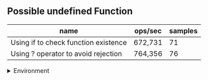 ## Possible undefined Function

|name|ops/sec|samples|
|-|-|-|
|Using if to check function existence|672,731|71|
|Using ? operator to avoid rejection|764,356|76|


<details>
<summary>Environment</summary>

* __Machine:__ linux x64 | 2 vCPUs | 6.8GB Mem
* __Run:__ Tue Oct 10 2023 21:16:20 GMT+0000 (Coordinated Universal Time)
</details>

<!--
{"environment":{"platform":"linux","arch":"x64","cpus":2,"totalMemory":6.759757995605469},"benchmarks":"[{\"timeStamp\":1696972574851,\"currentTarget\":{\"0\":{\"name\":\"Using if to check function existence\",\"options\":{\"async\":false,\"defer\":false,\"delay\":0.005,\"initCount\":1,\"maxTime\":5,\"minSamples\":5,\"minTime\":0.05},\"async\":false,\"defer\":false,\"delay\":0.005,\"initCount\":1,\"maxTime\":5,\"minSamples\":5,\"minTime\":0.05,\"id\":1,\"stats\":{\"moe\":8.935141624797455e-8,\"rme\":6.010947965317182,\"sem\":4.5587457269374774e-8,\"deviation\":3.8412674273002924e-7,\"mean\":0.0000014864779526212338,\"sample\":[0.000003230690515998847,0.000001784035203175598,0.0000018899585291966992,0.000002262065601169957,0.000001819145523677843,0.000001628347966355571,0.0000018477664189422747,0.0000016576660041479431,0.0000023690411337711715,0.0000014659956792257173,0.0000014868823885240237,0.000002357697632215693,0.0000017155216653741762,0.0000019175533152384646,0.0000013324356097324544,0.0000020896216799146955,0.0000013970361495473574,0.000001821701214608294,0.0000012457868970779287,0.0000017110703606706121,0.0000011147324149877301,0.0000017556543006207083,0.0000010818285525745983,0.0000013271927907120615,0.000001466147423339451,0.0000011743618666611675,0.000001758207267028231,0.0000010743428948508033,0.000001696969294537356,0.0000013439375184667206,0.0000012967984320523175,0.0000010918396596214076,0.0000017943776075009358,0.0000011833758740914373,0.000001637621604585656,0.000001267714460180826,0.0000016275500620481807,0.0000011417837374672524,0.0000015846676975200425,0.0000011483175094057163,0.0000014706502452380484,0.0000010047394173380346,0.000001100739180964012,0.0000013962492761045562,0.0000011091659542616265,0.0000016587555104693995,0.0000012027152874899048,0.0000016216012961175566,0.0000012319430338605786,0.0000015843269249709457,0.0000010667878543148107,0.0000013572848306971064,0.0000015466802647389053,0.000001157632674769043,0.0000014488151358165736,0.0000010822487442630054,0.0000015805567593121514,0.0000011049230208600074,0.0000015612212657828905,0.0000010236730553312191,0.0000015663131758819705,0.0000011059394291567357,0.0000011162414363661433,0.0000015908292000709122,0.0000012631681801170053,0.0000015263205034766678,0.0000011251527764098725,0.000001352506096479997,0.0000013538337502708452,0.0000011166629700395926,0.0000015148169283195776],\"variance\":1.475533544803821e-13},\"times\":{\"cycle\":0.07546402622072218,\"elapsed\":5.45,\"period\":0.0000014864779526212338,\"timeStamp\":1696972569401},\"running\":false,\"count\":50767,\"cycles\":3,\"hz\":672731.1348524304},\"1\":{\"name\":\"Using ? operator to avoid rejection\",\"options\":{\"async\":false,\"defer\":false,\"delay\":0.005,\"initCount\":1,\"maxTime\":5,\"minSamples\":5,\"minTime\":0.05},\"async\":false,\"defer\":false,\"delay\":0.005,\"initCount\":1,\"maxTime\":5,\"minSamples\":5,\"minTime\":0.05,\"id\":2,\"stats\":{\"moe\":4.839516419373629e-8,\"rme\":3.6991112059614375,\"sem\":2.469141030292668e-8,\"deviation\":2.1525472456791284e-7,\"mean\":0.0000013082916814110183,\"sample\":[0.0000014113082033736474,0.0000010174750755887969,0.0000014462860638128581,9.978020170273712e-7,0.0000010278168563017187,0.0000015862691359007,0.0000012374051360598344,0.0000015099286481540421,0.0000010372580163908339,0.0000014270309317313813,0.0000012126254972947167,0.0000015039710176639082,0.0000010745256007320177,0.0000011351125079567156,0.0000015920844207511139,0.0000011404992640038193,0.000001615968690324634,0.0000011470078970401019,0.000001502093212921706,0.0000011777708068109484,0.0000015264787754614895,0.0000011431508593252707,0.0000013931270687460217,0.0000014058877506365374,0.0000011862547143539147,0.0000014984867918523235,0.0000011265589791534056,0.0000015711501233290898,0.000001312369708784214,0.000001413148313176321,0.0000010406714672183323,0.0000013591078532781667,0.0000012227942592297899,0.0000010494657065563335,0.0000016298413232017822,0.0000011193680378739657,0.0000015109610518777848,0.0000010729302593889244,0.000001233193765913431,0.0000015349726288987906,0.0000011382017425206876,0.0000016514877466581793,0.0000010451093849458943,0.0000014221772756206237,0.000001138352900222788,0.0000011280071013685551,0.000001608899088956079,0.0000011267061783895607,0.0000014970963558243156,0.0000011840148989497135,0.0000016425463279758116,9.960816756842775e-7,0.000001041329905315086,0.0000017053233410248251,0.0000011532320973901973,0.0000015730816359007003,0.0000011764102084659453,0.0000011668819422342456,0.0000013594380569700825,0.0000010974630012730743,0.0000015596724618077658,0.0000012250380728835138,0.0000016088911123488225,0.0000011846096634309357,0.0000015526983609166135,0.0000010893988104710376,0.0000011047553906747295,0.000001459711409929981,0.0000012008872533418204,0.0000016308419000636538,0.0000011475549212285169,0.0000014860384110439211,0.0000011617677235837048,0.0000010837077100572883,0.0000017292155673138127,0.0000012033797143539148],\"variance\":4.633459644880801e-14},\"times\":{\"cycle\":0.06577043940789472,\"elapsed\":5.424,\"period\":0.0000013082916814110183,\"timeStamp\":1696972574867},\"running\":false,\"count\":50272,\"cycles\":4,\"hz\":764355.5441103778},\"options\":{},\"events\":{\"start\":[null],\"cycle\":[null,null],\"complete\":[null,null]},\"length\":2,\"running\":false},\"type\":\"cycle\",\"target\":{\"name\":\"Using if to check function existence\",\"options\":{\"async\":false,\"defer\":false,\"delay\":0.005,\"initCount\":1,\"maxTime\":5,\"minSamples\":5,\"minTime\":0.05},\"async\":false,\"defer\":false,\"delay\":0.005,\"initCount\":1,\"maxTime\":5,\"minSamples\":5,\"minTime\":0.05,\"id\":1,\"stats\":{\"moe\":8.935141624797455e-8,\"rme\":6.010947965317182,\"sem\":4.5587457269374774e-8,\"deviation\":3.8412674273002924e-7,\"mean\":0.0000014864779526212338,\"sample\":[0.000003230690515998847,0.000001784035203175598,0.0000018899585291966992,0.000002262065601169957,0.000001819145523677843,0.000001628347966355571,0.0000018477664189422747,0.0000016576660041479431,0.0000023690411337711715,0.0000014659956792257173,0.0000014868823885240237,0.000002357697632215693,0.0000017155216653741762,0.0000019175533152384646,0.0000013324356097324544,0.0000020896216799146955,0.0000013970361495473574,0.000001821701214608294,0.0000012457868970779287,0.0000017110703606706121,0.0000011147324149877301,0.0000017556543006207083,0.0000010818285525745983,0.0000013271927907120615,0.000001466147423339451,0.0000011743618666611675,0.000001758207267028231,0.0000010743428948508033,0.000001696969294537356,0.0000013439375184667206,0.0000012967984320523175,0.0000010918396596214076,0.0000017943776075009358,0.0000011833758740914373,0.000001637621604585656,0.000001267714460180826,0.0000016275500620481807,0.0000011417837374672524,0.0000015846676975200425,0.0000011483175094057163,0.0000014706502452380484,0.0000010047394173380346,0.000001100739180964012,0.0000013962492761045562,0.0000011091659542616265,0.0000016587555104693995,0.0000012027152874899048,0.0000016216012961175566,0.0000012319430338605786,0.0000015843269249709457,0.0000010667878543148107,0.0000013572848306971064,0.0000015466802647389053,0.000001157632674769043,0.0000014488151358165736,0.0000010822487442630054,0.0000015805567593121514,0.0000011049230208600074,0.0000015612212657828905,0.0000010236730553312191,0.0000015663131758819705,0.0000011059394291567357,0.0000011162414363661433,0.0000015908292000709122,0.0000012631681801170053,0.0000015263205034766678,0.0000011251527764098725,0.000001352506096479997,0.0000013538337502708452,0.0000011166629700395926,0.0000015148169283195776],\"variance\":1.475533544803821e-13},\"times\":{\"cycle\":0.07546402622072218,\"elapsed\":5.45,\"period\":0.0000014864779526212338,\"timeStamp\":1696972569401},\"running\":false,\"count\":50767,\"cycles\":3,\"hz\":672731.1348524304},\"aborted\":false},{\"timeStamp\":1696972580291,\"currentTarget\":{\"0\":{\"name\":\"Using if to check function existence\",\"options\":{\"async\":false,\"defer\":false,\"delay\":0.005,\"initCount\":1,\"maxTime\":5,\"minSamples\":5,\"minTime\":0.05},\"async\":false,\"defer\":false,\"delay\":0.005,\"initCount\":1,\"maxTime\":5,\"minSamples\":5,\"minTime\":0.05,\"id\":1,\"stats\":{\"moe\":8.935141624797455e-8,\"rme\":6.010947965317182,\"sem\":4.5587457269374774e-8,\"deviation\":3.8412674273002924e-7,\"mean\":0.0000014864779526212338,\"sample\":[0.000003230690515998847,0.000001784035203175598,0.0000018899585291966992,0.000002262065601169957,0.000001819145523677843,0.000001628347966355571,0.0000018477664189422747,0.0000016576660041479431,0.0000023690411337711715,0.0000014659956792257173,0.0000014868823885240237,0.000002357697632215693,0.0000017155216653741762,0.0000019175533152384646,0.0000013324356097324544,0.0000020896216799146955,0.0000013970361495473574,0.000001821701214608294,0.0000012457868970779287,0.0000017110703606706121,0.0000011147324149877301,0.0000017556543006207083,0.0000010818285525745983,0.0000013271927907120615,0.000001466147423339451,0.0000011743618666611675,0.000001758207267028231,0.0000010743428948508033,0.000001696969294537356,0.0000013439375184667206,0.0000012967984320523175,0.0000010918396596214076,0.0000017943776075009358,0.0000011833758740914373,0.000001637621604585656,0.000001267714460180826,0.0000016275500620481807,0.0000011417837374672524,0.0000015846676975200425,0.0000011483175094057163,0.0000014706502452380484,0.0000010047394173380346,0.000001100739180964012,0.0000013962492761045562,0.0000011091659542616265,0.0000016587555104693995,0.0000012027152874899048,0.0000016216012961175566,0.0000012319430338605786,0.0000015843269249709457,0.0000010667878543148107,0.0000013572848306971064,0.0000015466802647389053,0.000001157632674769043,0.0000014488151358165736,0.0000010822487442630054,0.0000015805567593121514,0.0000011049230208600074,0.0000015612212657828905,0.0000010236730553312191,0.0000015663131758819705,0.0000011059394291567357,0.0000011162414363661433,0.0000015908292000709122,0.0000012631681801170053,0.0000015263205034766678,0.0000011251527764098725,0.000001352506096479997,0.0000013538337502708452,0.0000011166629700395926,0.0000015148169283195776],\"variance\":1.475533544803821e-13},\"times\":{\"cycle\":0.07546402622072218,\"elapsed\":5.45,\"period\":0.0000014864779526212338,\"timeStamp\":1696972569401},\"running\":false,\"count\":50767,\"cycles\":3,\"hz\":672731.1348524304},\"1\":{\"name\":\"Using ? operator to avoid rejection\",\"options\":{\"async\":false,\"defer\":false,\"delay\":0.005,\"initCount\":1,\"maxTime\":5,\"minSamples\":5,\"minTime\":0.05},\"async\":false,\"defer\":false,\"delay\":0.005,\"initCount\":1,\"maxTime\":5,\"minSamples\":5,\"minTime\":0.05,\"id\":2,\"stats\":{\"moe\":4.839516419373629e-8,\"rme\":3.6991112059614375,\"sem\":2.469141030292668e-8,\"deviation\":2.1525472456791284e-7,\"mean\":0.0000013082916814110183,\"sample\":[0.0000014113082033736474,0.0000010174750755887969,0.0000014462860638128581,9.978020170273712e-7,0.0000010278168563017187,0.0000015862691359007,0.0000012374051360598344,0.0000015099286481540421,0.0000010372580163908339,0.0000014270309317313813,0.0000012126254972947167,0.0000015039710176639082,0.0000010745256007320177,0.0000011351125079567156,0.0000015920844207511139,0.0000011404992640038193,0.000001615968690324634,0.0000011470078970401019,0.000001502093212921706,0.0000011777708068109484,0.0000015264787754614895,0.0000011431508593252707,0.0000013931270687460217,0.0000014058877506365374,0.0000011862547143539147,0.0000014984867918523235,0.0000011265589791534056,0.0000015711501233290898,0.000001312369708784214,0.000001413148313176321,0.0000010406714672183323,0.0000013591078532781667,0.0000012227942592297899,0.0000010494657065563335,0.0000016298413232017822,0.0000011193680378739657,0.0000015109610518777848,0.0000010729302593889244,0.000001233193765913431,0.0000015349726288987906,0.0000011382017425206876,0.0000016514877466581793,0.0000010451093849458943,0.0000014221772756206237,0.000001138352900222788,0.0000011280071013685551,0.000001608899088956079,0.0000011267061783895607,0.0000014970963558243156,0.0000011840148989497135,0.0000016425463279758116,9.960816756842775e-7,0.000001041329905315086,0.0000017053233410248251,0.0000011532320973901973,0.0000015730816359007003,0.0000011764102084659453,0.0000011668819422342456,0.0000013594380569700825,0.0000010974630012730743,0.0000015596724618077658,0.0000012250380728835138,0.0000016088911123488225,0.0000011846096634309357,0.0000015526983609166135,0.0000010893988104710376,0.0000011047553906747295,0.000001459711409929981,0.0000012008872533418204,0.0000016308419000636538,0.0000011475549212285169,0.0000014860384110439211,0.0000011617677235837048,0.0000010837077100572883,0.0000017292155673138127,0.0000012033797143539148],\"variance\":4.633459644880801e-14},\"times\":{\"cycle\":0.06577043940789472,\"elapsed\":5.424,\"period\":0.0000013082916814110183,\"timeStamp\":1696972574867},\"running\":false,\"count\":50272,\"cycles\":4,\"hz\":764355.5441103778},\"options\":{},\"events\":{\"start\":[null],\"cycle\":[null,null],\"complete\":[null,null]},\"length\":2,\"running\":false},\"type\":\"cycle\",\"target\":{\"name\":\"Using ? operator to avoid rejection\",\"options\":{\"async\":false,\"defer\":false,\"delay\":0.005,\"initCount\":1,\"maxTime\":5,\"minSamples\":5,\"minTime\":0.05},\"async\":false,\"defer\":false,\"delay\":0.005,\"initCount\":1,\"maxTime\":5,\"minSamples\":5,\"minTime\":0.05,\"id\":2,\"stats\":{\"moe\":4.839516419373629e-8,\"rme\":3.6991112059614375,\"sem\":2.469141030292668e-8,\"deviation\":2.1525472456791284e-7,\"mean\":0.0000013082916814110183,\"sample\":[0.0000014113082033736474,0.0000010174750755887969,0.0000014462860638128581,9.978020170273712e-7,0.0000010278168563017187,0.0000015862691359007,0.0000012374051360598344,0.0000015099286481540421,0.0000010372580163908339,0.0000014270309317313813,0.0000012126254972947167,0.0000015039710176639082,0.0000010745256007320177,0.0000011351125079567156,0.0000015920844207511139,0.0000011404992640038193,0.000001615968690324634,0.0000011470078970401019,0.000001502093212921706,0.0000011777708068109484,0.0000015264787754614895,0.0000011431508593252707,0.0000013931270687460217,0.0000014058877506365374,0.0000011862547143539147,0.0000014984867918523235,0.0000011265589791534056,0.0000015711501233290898,0.000001312369708784214,0.000001413148313176321,0.0000010406714672183323,0.0000013591078532781667,0.0000012227942592297899,0.0000010494657065563335,0.0000016298413232017822,0.0000011193680378739657,0.0000015109610518777848,0.0000010729302593889244,0.000001233193765913431,0.0000015349726288987906,0.0000011382017425206876,0.0000016514877466581793,0.0000010451093849458943,0.0000014221772756206237,0.000001138352900222788,0.0000011280071013685551,0.000001608899088956079,0.0000011267061783895607,0.0000014970963558243156,0.0000011840148989497135,0.0000016425463279758116,9.960816756842775e-7,0.000001041329905315086,0.0000017053233410248251,0.0000011532320973901973,0.0000015730816359007003,0.0000011764102084659453,0.0000011668819422342456,0.0000013594380569700825,0.0000010974630012730743,0.0000015596724618077658,0.0000012250380728835138,0.0000016088911123488225,0.0000011846096634309357,0.0000015526983609166135,0.0000010893988104710376,0.0000011047553906747295,0.000001459711409929981,0.0000012008872533418204,0.0000016308419000636538,0.0000011475549212285169,0.0000014860384110439211,0.0000011617677235837048,0.0000010837077100572883,0.0000017292155673138127,0.0000012033797143539148],\"variance\":4.633459644880801e-14},\"times\":{\"cycle\":0.06577043940789472,\"elapsed\":5.424,\"period\":0.0000013082916814110183,\"timeStamp\":1696972574867},\"running\":false,\"count\":50272,\"cycles\":4,\"hz\":764355.5441103778},\"aborted\":false}]"}-->
